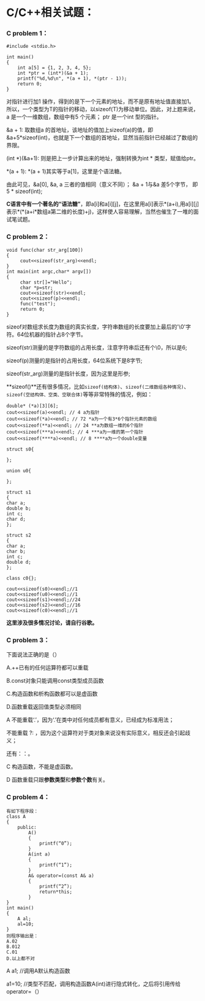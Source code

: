 # C/C++相关试题：
### C problem 1：
```
#include <stdio.h>

int main()
{
	int a[5] = {1, 2, 3, 4, 5};
	int *ptr = (int*)(&a + 1);
	printf("%d,%d\n", *(a + 1), *(ptr - 1));
	return 0;
}
```
对指针进行加1 操作，得到的是下一个元素的地址，而不是原有地址值直接加1。所以，一个类型为T的指针的移动，以sizeof(T)为移动单位。因此，对上题来说，a 是一个一维数组，数组中有5 个元素； ptr 是一个int 型的指针。

&a + 1: 取数组a 的首地址，该地址的值加上sizeof(a)的值，即&a+5*sizeof(int)，也就是下一个数组的首地址，显然当前指针已经越过了数组的界限。

(int *)(&a+1): 则是把上一步计算出来的地址，强制转换为int * 类型，赋值给ptr。

*(a + 1): *(a + 1)其实等于a[1]，这里是个语法糖。

由此可见，&a[0], &a, a 三者的值相同（意义不同）； &a + 1与&a 差5个字节， 即5 * sizeof(int);

**C语言中有一个著名的“语法糖”**，即a[i]和a[i][j]，在这里用a[i]表示\*(a+i),用a[i][j]表示\*(\*(a+i\*数组a第二维的长度)+j)，这样使人容易理解，当然也催生了一堆的面试笔试题。

### C problem 2：
```
void func(char str_arg[100])
{
     cout<<sizeof(str_arg)<<endl;
}
int main(int argc,char* argv[])
{
     char str[]="Hello";
     char *p=str;
     cout<<sizeof(str)<<endl;
     cout<<sizeof(p)<<endl;
     func("test");
     return 0;
}
```
sizeof对数组求长度为数组的真实长度，字符串数组的长度要加上最后的'\0'字符。64位机器的指针占8个字节。

sizeof(str)测量的是字符数组的占用长度，注意字符串后还有个\0，所以是6;

sizeof(p)测量的是指针的占用长度，64位系统下是8字节;

sizeof(str_arg)测量的是指针长度，因为这里是形参;

**sizeof()**还有很多情况，比如`sizeof(结构体)`、`sizeof(二维数组各种情况)`、`sizeof(空结构体、空类、空联合体)`等等非常特殊的情况，例如：
```
double* (*a)[3][6]; 
cout<<sizeof(a)<<endl; // 4 a为指针
cout<<sizeof(*a)<<endl; // 72 *a为一个有3*6个指针元素的数组
cout<<sizeof(**a)<<endl; // 24 **a为数组一维的6个指针
cout<<sizeof(***a)<<endl; // 4 ***a为一维的第一个指针
cout<<sizeof(****a)<<endl; // 8 ****a为一个double变量

struct s0{

};

union u0{

};

struct s1
{
char a;
double b;
int c;
char d;
};

struct s2
{
char a;
char b;
int c;
double d;
};

class c0{};

cout<<sizeof(s0)<<endl;//1
cout<<sizeof(u0)<<endl;//1
cout<<sizeof(s1)<<endl;//24
cout<<sizeof(s2)<<endl;//16
cout<<sizeof(c0)<<endl;//1
```
**这里涉及很多情况讨论，请自行谷歌。**

### C problem 3：
下面说法正确的是（）

A.++已有的任何运算符都可以重载

B.const对象只能调用const类型成员函数

C.构造函数和析构函数都可以是虚函数

D.函数重载返回值类型必须相同

A 不能重载‘.’，因为‘.’在类中对任何成员都有意义，已经成为标准用法；

  不能重载 ?: ，因为这个运算符对于类对象来说没有实际意义，相反还会引起歧义； 
  
  还有：：。
  
C 构造函数，不能是虚函数。 

D 函数重载只跟**参数类型**和**参数个数**有关。

### C problem 4：
```
有如下程序段：
class A
{
    public:
        A()
        {
            printf(“0”);
        }
        A(int a)
        {
            printf(“1”);
        }
        A& operator=(const A& a)
        {
            printf(“2”);
            return*this;
        }
}
int main()
{
    A al;
    al=10;
}
则程序输出是：
A.02
B.012
C.01
D.以上都不对
```
A a1; //调用A默认构造函数

a1=10; //类型不匹配，调用构造函数A(int)进行隐式转化，之后将引用传给operator=（）
